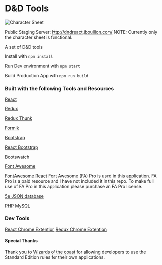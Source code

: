 # D&D Tools

![Character Sheet](https://repository-images.githubusercontent.com/183946185/26068f00-37e3-11eb-86c6-757d5a77cada)

Public Staging Server: http://dndreact.jboullion.com/
NOTE: Currently only the character sheet is functional.

A set of D&D tools

Install with `npm install`

Run Dev environment with `npm start`

Build Production App with `npm run build`


### Built with the following Tools and Resources

[React](https://reactjs.org/)

[Redux](https://react-redux.js.org/)

[Redux Thunk](https://github.com/reduxjs/redux-thunk)

[Formik](https://github.com/jaredpalmer/formik)


[Bootstrap](https://getbootstrap.com/)

[React Bootstrap](https://react-bootstrap.github.io/)

[Bootswatch](https://bootswatch.com/sketchy/)


[Font Awesome](https://fontawesome.com/)

[FontAwesome React](https://github.com/FortAwesome/react-fontawesome/tree/development)
Font Awesome (FA) Pro is used in this application. FA Pro is a paid resource and I have not included it in this repo. To make full use of FA Pro in this application please purchase an FA Pro license.

[5e JSON database](https://github.com/adrpadua/5e-database)

[PHP](https://www.php.net/)
[MySQL](https://www.mysql.com/)


### Dev Tools

[React Chrome Extention](https://chrome.google.com/webstore/detail/react-developer-tools/fmkadmapgofadopljbjfkapdkoienihi?hl=en)
[Redux Chrome Extention](https://chrome.google.com/webstore/detail/redux-devtools/lmhkpmbekcpmknklioeibfkpmmfibljd/related?hl=en)



#### Special Thanks

Thank you to [Wizards of the coast](http://company.wizards.com/) for allowing developers to use the Standard Edition rules for their own applications.
